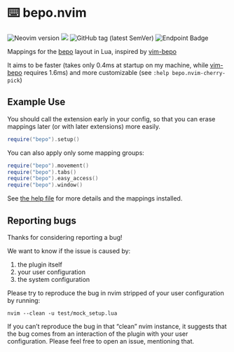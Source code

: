 <!-- insert
---
title: "bepo.nvim"
date: 2022-02-21T10:02:37
description: "⌨️ Mappings for the bepo layout in Lua"
repo_url: "https://github.com/cljoly/bepo.nvim"
aliases:
- /bepo.nvim
tags:
- NeoVim
- Lua
- Plugin
- Bepo
- Lisp
- Fennel
#images:
#- /telescope-repo-nvim/opengraph.png
#- /telescope-repo-nvim/opengraph.webp
---
{{< github_badge >}}

{{< rawhtml >}}
<div class="badges">
{{< /rawhtml >}}
end_insert -->
<!-- remove -->
# ⌨️ bepo.nvim
<!-- end_remove -->

![Neovim version](https://img.shields.io/badge/Neovim-0.5-57A143?style=flat&logo=neovim) [![](https://img.shields.io/badge/powered%20by-riss-lightgrey)](https://cj.rs/riss) ![GitHub tag (latest SemVer)](https://img.shields.io/github/v/tag/cljoly/bepo.nvim?color=darkgreen&sort=semver) ![Endpoint Badge](https://img.shields.io/endpoint?url=https%3A%2F%2Fd.cj.rs%2Fnvim%2Fbepo.json&cacheSeconds=90000)

<!-- insert
{{< rawhtml >}}
</div>
{{< /rawhtml >}}
end_insert -->

Mappings for the [bepo][] layout in Lua, inspired by [vim-bepo][vb]

It aims to be faster (takes only 0.4ms at startup on my machine, while [vim-bepo][vb] requires 1.6ms) and more customizable (see `:help bepo.nvim-cherry-pick`)

## Example Use

You should call the extension early in your config, so that you can erase mappings later (or with later extensions) more easily.

``` lua
require("bepo").setup()
```

You can also apply only some mapping groups:
``` lua
require("bepo").movement()
require("bepo").tabs()
require("bepo").easy_access()
require("bepo").window()
```

See [the help file][help] for more details and the mappings installed.

[vb]: https://github.com/michamos/vim-bepo
[help]: https://github.com/cljoly/bepo.nvim/blob/main/doc/bepo-nvim.txt
[bepo]: https://bepo.fr/

## Reporting bugs

Thanks for considering reporting a bug!

We want to know if the issue is caused by:
1. the plugin itself
2. your user configuration
3. the system configuration

Please try to reproduce the bug in nvim stripped of your user configuration by running:
```
nvim --clean -u test/mock_setup.lua
```

If you can’t reproduce the bug in that “clean” nvim instance, it suggests that the bug comes from an interaction of the plugin with your user configuration. Please feel free to open an issue, mentioning that.
